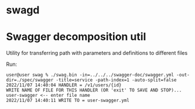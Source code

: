 # swagd
# Swagger decomposition util

Utility for transferring path with parameters and definitions to different files

Run:

    user@user swag % ./swag.bin -in=../../../swagger-doc/swagger.yml -out-dir=./spec/swagger -title=service -path-index=1 -auto-split=false
    2022/11/07 14:40:04 HANDLER = /v1/users/{id}
    WRITE NAME OF FILE FOR THIS HANDLER (OR 'exit' TO SAVE AND STOP)...
    user-swagger <-- enter file name
    2022/11/07 14:40:11 WRITE TO = user-swagger.yml


